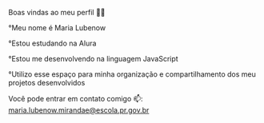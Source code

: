 Boas vindas ao meu perfil 💙💙

°Meu nome é Maria Lubenow

°Estou estudando na Alura

°Estou me desenvolvendo na linguagem JavaScript

°Utilizo esse espaço para minha organização e compartilhamento dos meu projetos desenvolvidos

Você pode entrar em contato comigo 📫:
maria.lubenow.mirandae@escola.pr.gov.br
